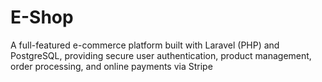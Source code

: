 # E-Shop
A full-featured e-commerce platform built with Laravel (PHP) and PostgreSQL, providing secure user authentication, product management, order processing, and online payments via Stripe

